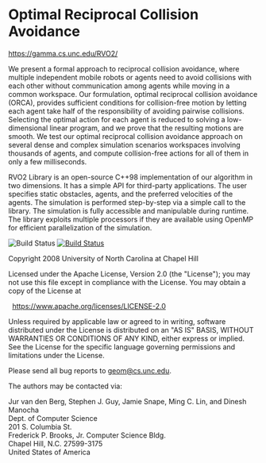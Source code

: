 Optimal Reciprocal Collision Avoidance
======================================

<https://gamma.cs.unc.edu/RVO2/>

We present a formal approach to reciprocal collision avoidance, where multiple
independent mobile robots or agents need to avoid collisions with each other
without communication among agents while moving in a common workspace. Our
formulation, optimal reciprocal collision avoidance (ORCA), provides sufficient
conditions for collision-free motion by letting each agent take half of the
responsibility of avoiding pairwise collisions. Selecting the optimal action for
each agent is reduced to solving a low-dimensional linear program, and we prove
that the resulting motions are smooth. We test our optimal reciprocal collision
avoidance approach on several dense and complex simulation scenarios workspaces
involving thousands of agents, and compute collision-free actions for all of
them in only a few milliseconds.

RVO2 Library is an open-source C++98 implementation of our algorithm in two
dimensions. It has a simple API for third-party applications. The user specifies
static obstacles, agents, and the preferred velocities of the agents. The
simulation is performed step-by-step via a simple call to the library. The
simulation is fully accessible and manipulable during runtime. The library
exploits multiple processors if they are available using OpenMP for efficient
parallelization of the simulation.

![Build Status](https://github.com/snape/RVO2/workflows/ci/badge.svg?branch=main)
[![Build Status](https://circleci.com/gh/snape/RVO2/tree/main.svg?style=svg)](https://circleci.com/gh/snape/RVO2/?branch=main)

Copyright 2008 University of North Carolina at Chapel Hill

Licensed under the Apache License, Version 2.0 (the "License");
you may not use this file except in compliance with the License.
You may obtain a copy of the License at

&nbsp;&nbsp;<https://www.apache.org/licenses/LICENSE-2.0>

Unless required by applicable law or agreed to in writing, software
distributed under the License is distributed on an "AS IS" BASIS,
WITHOUT WARRANTIES OR CONDITIONS OF ANY KIND, either express or implied.
See the License for the specific language governing permissions and
limitations under the License.

Please send all bug reports to [geom@cs.unc.edu](mailto:geom@cs.unc.edu).

The authors may be contacted via:

Jur van den Berg, Stephen J. Guy, Jamie Snape, Ming C. Lin, and Dinesh Manocha  
Dept. of Computer Science  
201 S. Columbia St.  
Frederick P. Brooks, Jr. Computer Science Bldg.  
Chapel Hill, N.C. 27599-3175  
United States of America
